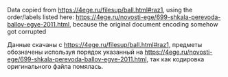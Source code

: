 Data copied from https://4ege.ru/filesup/ball.html#raz1, using the order/labels listed here: https://4ege.ru/novosti-ege/699-shkala-perevoda-ballov-egye-2011.html, because the original document encoding somehow got corrupted

Данные скачаны с https://4ege.ru/filesup/ball.html#raz1, предметы обозначены используя порядок указанный на https://4ege.ru/novosti-ege/699-shkala-perevoda-ballov-egye-2011.html, так как кодировка оригинального файла помялась.